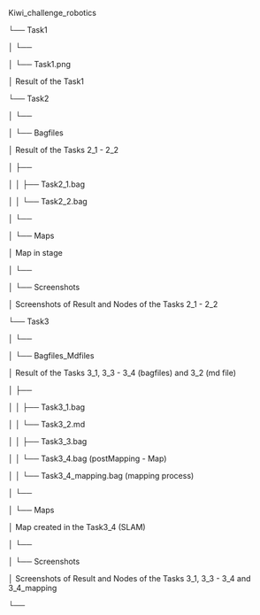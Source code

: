 Kiwi_challenge_robotics

└── Task1

│    └── 

│        └── Task1.png

│        	Result of the Task1

└── Task2

│    └── 

│        └── Bagfiles

│        	Result of the Tasks 2_1 - 2_2

│            ├── 

│            │   ├── Task2_1.bag

│            │   └── Task2_2.bag

│    └── 

│        └── Maps

│        	Map in stage

│    └── 

│        └── Screenshots

│        	Screenshots of Result and Nodes of the Tasks 2_1 - 2_2

└── Task3

│    └── 

│        └── Bagfiles_Mdfiles

│        	Result of the Tasks 3_1, 3_3 - 3_4 (bagfiles) and 3_2 (md file)

│            ├── 

│            │   ├── Task3_1.bag

│            │   └── Task3_2.md

│            │   ├── Task3_3.bag

│            │   └── Task3_4.bag (postMapping - Map)

│            │   └── Task3_4_mapping.bag (mapping process)

│    └── 

│        └── Maps

│        	Map created in the Task3_4 (SLAM)

│    └── 

│        └── Screenshots

│        	 Screenshots of Result and Nodes of the Tasks 3_1, 3_3 - 3_4  and 3_4_mapping

└── 
